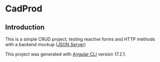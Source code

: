 # CadProd

## Introduction

This is a simple CRUD project, testing reactive forms and HTTP methods with a backend mockup ([JSON Server](https://github.com/typicode/json-server/tree/v0))

This project was generated with [Angular CLI](https://github.com/angular/angular-cli) version 17.2.1.
